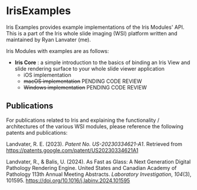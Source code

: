 # IrisExamples

Iris Examples provides example implementations of the Iris Modules' API. 
This is a part of the Iris whole slide imaging (WSI) platform written and maintained by Ryan Lanvater (me). 

Iris Modules with examples are as follows:

 - **Iris Core** : a simple introduction to the basics of binding an Iris View and slide rendering surface to your whole slide viewer application
	 - iOS implementation
	 - ~~macOS implementation~~ PENDING CODE REVIEW
	 - ~~Windows implementation~~ PENDING CODE REVIEW

## Publications
For publications related to Iris and explaining the functionality / architectures of the various WSI modules, please reference the following patents and publications:

Landvater, R. E. (2023).  _Patent No. US-20230334621-A1_. Retrieved from https://patents.google.com/patent/US20230334621A1

Landvater, R., & Balis, U. (2024). As Fast as Glass: A Next Generation Digital Pathology Rendering Engine. United States and Canadian Academy of Pathology 113th Annual Meeting Abstracts.  _Laboratory Investigation_,  _104_(3), 101595. https://doi.org/10.1016/j.labinv.2024.101595